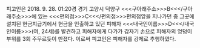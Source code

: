 피고인은 2018. 9. 28. 01:20경 경기 고양시 덕양구 <<<구아래주소>>>B<<</구아래주소>>>에 있는 <<<편의점>>>C<<</편의점>>>편의점앞을 지나가던 중 그곳에 설치된 현금지급기에서 현금을 인출하고 있던 피해자 <<<내국인이름>>>D<<</내국인이름>>>(여, 24세)를 발견하고 피해자에게 다가가 갑자기 손으로 피해자의 엉덩이 부위를 3회 주무르듯이 만졌다.
이로써 피고인은 피해자를 강제로 추행하였다.
